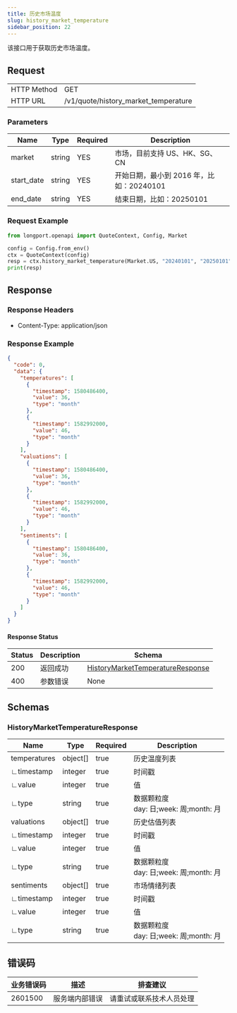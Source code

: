 ```yaml
---
title: 历史市场温度
slug: history_market_temperature
sidebar_position: 22
---
```


该接口用于获取历史市场温度。

<SDKLinks module="quote" klass="QuoteContext" method="history_market_temperature" />

## Request

<table className="http-basic">
<tbody>
<tr><td className="http-basic-key">HTTP Method</td><td>GET</td></tr>
<tr><td className="http-basic-key">HTTP URL</td><td>/v1/quote/history_market_temperature</td></tr>
</tbody>
</table>

### Parameters

| Name       | Type   | Required | Description                              |
| ---------- | ------ | -------- | ---------------------------------------- |
| market     | string | YES      | 市场，目前支持 US、HK、SG、CN            |
| start_date | string | YES      | 开始日期，最小到 2016 年，比如：20240101 |
| end_date   | string | YES      | 结束日期，比如：20250101                 |

### Request Example

```python
from longport.openapi import QuoteContext, Config, Market

config = Config.from_env()
ctx = QuoteContext(config)
resp = ctx.history_market_temperature(Market.US, "20240101", "20250101")
print(resp)
```

## Response

### Response Headers

- Content-Type: application/json

### Response Example

```json
{
  "code": 0,
  "data": {
    "temperatures": [
      {
        "timestamp": 1580486400,
        "value": 36,
        "type": "month"
      },
      {
        "timestamp": 1582992000,
        "value": 46,
        "type": "month"
      }
    ],
    "valuations": [
      {
        "timestamp": 1580486400,
        "value": 36,
        "type": "month"
      },
      {
        "timestamp": 1582992000,
        "value": 46,
        "type": "month"
      }
    ],
    "sentiments": [
      {
        "timestamp": 1580486400,
        "value": 36,
        "type": "month"
      },
      {
        "timestamp": 1582992000,
        "value": 46,
        "type": "month"
      }
    ]
  }
}
```

#### Response Status

| Status | Description | Schema                                                                   |
| ------ | ----------- | ------------------------------------------------------------------------ |
| 200    | 返回成功    | [HistoryMarketTemperatureResponse](#history_market_temperature_response) |
| 400    | 参数错误    | None                                                                     |

<aside className="success">
</aside>

## Schemas

### HistoryMarketTemperatureResponse

<a id="history_market_temperature_response"></a>

| Name         | Type     | Required | Description                                 |
| ------------ | -------- | -------- | ------------------------------------------- |
| temperatures | object[] | true     | 历史温度列表                                |
| ∟timestamp   | integer  | true     | 时间戳                                      |
| ∟value       | integer  | true     | 值                                          |
| ∟type        | string   | true     | 数据颗粒度 <br />day: 日;week: 周;month: 月 |
| valuations   | object[] | true     | 历史估值列表                                |
| ∟timestamp   | integer  | true     | 时间戳                                      |
| ∟value       | integer  | true     | 值                                          |
| ∟type        | string   | true     | 数据颗粒度 <br />day: 日;week: 周;month: 月 |
| sentiments   | object[] | true     | 市场情绪列表                                |
| ∟timestamp   | integer  | true     | 时间戳                                      |
| ∟value       | integer  | true     | 值                                          |
| ∟type        | string   | true     | 数据颗粒度 <br />day: 日;week: 周;month: 月 |

## 错误码

| 业务错误码 | 描述           | 排查建议                 |
| ---------- | -------------- | ------------------------ |
| 2601500    | 服务端内部错误 | 请重试或联系技术人员处理 |
